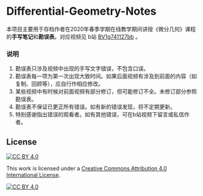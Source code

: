 # Differential-Geometry-Notes

本项目主要用于存档作者在2020年春季学期在线教学期间讲授《微分几何》课程的**手写笔记**和**勘误表**。对应视频见 b站 [BV1g741127bb](https://www.bilibili.com/video/BV1g741127bb) 。

### 说明

1. 勘误表只涉及视频中出现的手写文字错误，不包含口误。
2. 勘误表每一项为第一次出现大致时间。如果后面视频有涉及到前面的内容（如复制、回顾等），应自行作相应修改。
3. 某些视频中有时候对前面视频有部分修订，但可能修订不全。未修订部分参照勘误表。		
4. 勘误表不保证已更正所有错误。如有新的错误发现，将不定期更新。
5. 特别感谢指出错误的观看者。如有其他错误，可在b站视频下留言或私信作者。



## License

[![CC BY 4.0][cc-by-shield]][cc-by]

This work is licensed under a
[Creative Commons Attribution 4.0 International License][cc-by].

[![CC BY 4.0][cc-by-image]][cc-by]

[cc-by]: http://creativecommons.org/licenses/by/4.0/
[cc-by-image]: https://i.creativecommons.org/l/by/4.0/88x31.png
[cc-by-shield]: https://img.shields.io/badge/License-CC%20BY%204.0-blue.svg


